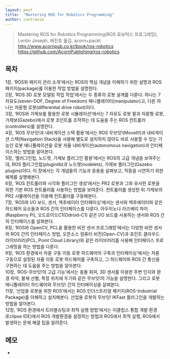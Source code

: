 ```yaml
---
layout: post
title:  "Mastering ROS for Robotics Programming"
author: contravia
---  
```


> Mastering ROS for Robotics Programming(ROS 로보틱스 프로그래밍), Lentin Joseph, 배진호 옮김, acorn+packt  
> http://www.acornpub.co.kr/book/ros-robotics  
> https://github.com/AcornPublishing/ros-robotics    

## 목차   
1장, ‘ROS와 패키지 관리 소개’에서는 ROS의 핵심 개념을 이해하기 위한 설명과 ROS 패키지(package)를 이용한 작업 방법을 설명한다.  
2장, ‘ROS 3D 로봇 모델링 작업 작업’에서는 두 종류의 로봇 설계를 다룬다. 하나는 7 자유도(seven-DOF, Degree of Freedom) 매니퓰레이터(manipulator)고, 다른 하나는 차륜형 로봇(differential drive robot)이다.  
3장, ‘ROS와 가제보를 활용한 로봇 시뮬레이션’에서는 7 자유도 로봇 팔과 차륜형 로봇, 가제보(Gazebo)에서 로봇 조인트를 조작하는 데 도움을 주는 ROS 컨트롤러(controllers)를 설명한다.  
4장, ‘ROS 무브잇!과 내비게이션 스택 활용’에서는 ROS 무브잇!(MoveIt!)과 내비게이션 스택(Navigation Stack)을 사용해 별도로 설치하지 않아도 바로 사용할 수 있는 기능인 로봇 매니퓰레이션을 로봇 자율 내비게이션(autonomous navigation)과 인터페이스하는 방법을 알아본다.  
5장, ‘플러그인립, 노드렛, 가제보 플러그인 활용’에서는 ROS의 고급 개념을 보여주는데, ROS 플러그인립(pluginlib)과 노드렛(nodelets), 가제보 플러그인(Gazebo plugins)이다. 이 장에서는 각 개념들의 기능과 응용을 살펴보고, 작동을 시연하기 위한 예제를 실행해본다.  
6장, ‘ROS 컨트롤러와 시각화 플러그인 생성’에서는 PR2 로봇과 그와 유사한 로봇을 위한 기본 ROS 컨트롤러를 사용하는 방법을 보여준다. 컨트롤러를 생성한 뒤 가제보의 PR2 시뮬레이션을 이용해 컨트롤러를 구동해본다.  
7장, ‘ROS와 I/O 보드, 센서, 액추에이터 인터페이싱’에서는 센서와 액추에이터와 같은 하드웨어 요소들과 ROS 간의 인터페이스를 다룬다. 아두이노나 라즈베리 파이(Raspberry Pi), 오드로이드C1(Odroid-C1) 같은 I/O 보드를 사용하는 센서와 ROS 간의 인터페이스를 살펴본다.  
8장, ‘ROS와 OpenCV, PCL을 활용한 비전 센서 프로그래밍’에서는 다양한 비전 센서와 ROS 간의 인터페이스 방법, 오픈소스 컴퓨터 비전(Open-CV)과 포인트 클라우드 라이브러리(PCL, Point Cloud Library)와 같은 라이브러리를 사용해 인터페이스 프로그래밍을 하는 방법을 다룬다.  
9장, ‘ROS 환경에서 차륜 구동 이동 로봇 하드웨어의 구축과 인터페이싱’에서는 차륜 구동으로 설정된 자율 이동 로봇 하드웨어를 구축하고, 그 하드웨어와 ROS 간 통신을 구현하는 데 도움을 주는 방법을 알아본다.  
10장, ‘ROS-무브잇!의 고급 기능’에서는 충돌 회피, 3D 센서를 이용한 주변 인지와 환경 파악, 물체 선별, 특정 위치에 두기와 같은 무브잇!의 기능을 설명한다. 그리고 로봇 매니퓰레이터 하드웨어와 무브잇! 간의 인터페이싱을 살펴본다.  
11장, ‘산업용 로봇을 위한 ROS’에서는 ROS 인더스트리얼 패키지(ROS-Industrial Package)를 이해하고 설치해본다. 산업용 로봇의 무브잇! IKFast 플러그인을 개발하는 방법을 알아본다.  
12장, ‘ROS 환경에서 트러블슈팅과 최적 실행 방법’에서는 이클립스 통합 개발 환경(Eclipse IDE)에서 ROS 개발환경을 설정하는 방법과 ROS에서 최적 실행, ROS에서 발생하는 문제 해결 팁을 알려준다.  

## 메모  
- 
